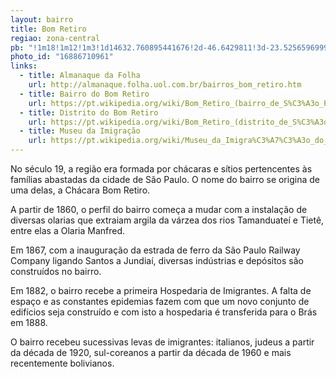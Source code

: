 ```yaml
---
layout: bairro
title: Bom Retiro
regiao: zona-central
pb: "!1m18!1m12!1m3!1d14632.760895441676!2d-46.6429811!3d-23.525659699999995!2m3!1f0!2f0!3f0!3m2!1i1024!2i768!4f13.1!3m3!1m2!1s0x94ce586f124c8ce3%3A0x8de8bb2a24689625!2sBom+Retiro%2C+S%C3%A3o+Paulo+-+State+of+S%C3%A3o+Paulo!5e0!3m2!1sen!2sbr!4v1427317910700"
photo_id: "16886710961"
links: 
  - title: Almanaque da Folha
    url: http://almanaque.folha.uol.com.br/bairros_bom_retiro.htm
  - title: Bairro do Bom Retiro
    url: https://pt.wikipedia.org/wiki/Bom_Retiro_(bairro_de_S%C3%A3o_Paulo)
  - title: Distrito do Bom Retiro
    url: https://pt.wikipedia.org/wiki/Bom_Retiro_(distrito_de_S%C3%A3o_Paulo)
  - title: Museu da Imigração
    url: https://pt.wikipedia.org/wiki/Museu_da_Imigra%C3%A7%C3%A3o_do_Estado_de_S%C3%A3o_Paulo
---
```

No século 19, a região era formada por chácaras e sítios pertencentes às famílias abastadas da cidade de São Paulo. O nome do bairro se origina de uma delas, a Chácara Bom Retiro.

A partir de 1860, o perfil do bairro começa a mudar com a instalação de diversas olarias que extraiam argila da várzea dos rios Tamanduateí e Tietê, entre elas a Olaria Manfred.

Em 1867, com a inauguração da estrada de ferro da São Paulo Railway Company ligando Santos a Jundiaí, diversas indústrias e depósitos são construídos no bairro.

Em 1882, o bairro recebe a primeira Hospedaria de Imigrantes. A falta de espaço e as constantes epidemias fazem com que um novo conjunto de edifícios seja construído e com isto a hospedaria é transferida para o Brás em 1888.

O bairro recebeu sucessivas levas de imigrantes: italianos, judeus a partir da década de 1920, sul-coreanos a partir da década de 1960 e mais recentemente bolivianos.